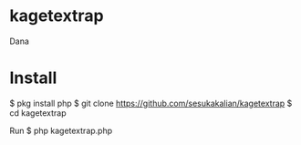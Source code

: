 # kagetextrap
Dana
# Install
$ pkg install php
$ git clone https://github.com/sesukakalian/kagetextrap
$ cd kagetextrap

Run
$ php kagetextrap.php
